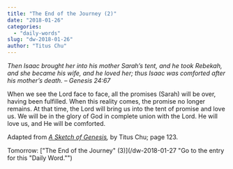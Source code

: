```yaml
---
title: "The End of the Journey (2)"
date: "2018-01-26"
categories: 
  - "daily-words"
slug: "dw-2018-01-26"
author: "Titus Chu"
---
```


_Then Isaac brought her into his mother Sarah’s tent, and he took Rebekah, and she became his wife, and he loved her; thus Isaac was comforted after his mother’s death._ _– Genesis 24:67_

When we see the Lord face to face, all the promises (Sarah) will be over, having been fulfilled. When this reality comes, the promise no longer remains. At that time, the Lord will bring us into the tent of promise and love us. We will be in the glory of God in complete union with the Lord. He will love us, and He will be comforted.

Adapted from _[A Sketch of Genesis](/book-gen-sketch "Go to the listing for this book."),_ by Titus Chu; page 123.

Tomorrow: ["The End of the Journey" (3)](/dw-2018-01-27 "Go to the entry for this "Daily Word."")
